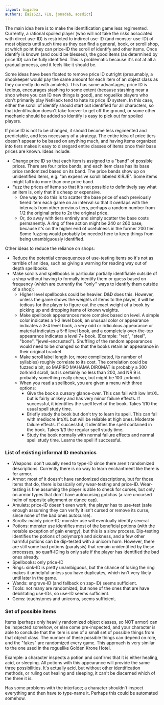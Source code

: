 ```yaml
---
layout: bigidea
authors: [ais523, FIQ, jonadab, aosdict]
---
```


The main idea here is to make the identification game less regimented. Currently, a rational spoiled player (who will not take the risks associated with direct use-ID) is restricted to indirect use-ID (and monster use-ID) of most objects until such time as they can find a general, book, or scroll shop, at which point they can price-ID the scroll of identify and other items. Once identify is known (and could be blessed), the good items (as determined by price ID) can be fully identified. This is problematic because it's not at all a gradual process, and it feels like it should be.

Some ideas have been floated to remove price ID outright (presumably, a shopkeeper would pay the same amount for each item of an object class as they currently do with amulets). This has some advantages; price ID is tedious, encourages stashing to some extent (because stashing near a shop where you can ID new things is good), and roguelike players who don't primarily play NetHack tend to hate its price ID system. In this case, either the scroll of identify should start out identified for all characters, so that identification doesn't take forever to get off the ground, or some other mechanic should be added so identify is easy to pick out for spoiled players.

If price ID is not to be changed, it should become less regimented and predictable, and less necessary of a strategy. The entire idea of price tiers doesn't appear to be based on anything much, and having items organized into tiers makes it easy to disregard entire classes of items once their base prices are known. Ideas include:
* Change price ID so that each item is assigned to a "band" of possible prices. There are four price bands, and each item class has its base price randomized based on its band. The price bands show up on unidentified items, e.g. "an expensive scroll labeled KIRJE". Some items might fall into more than one price band.
* Fuzz the prices of items so that it's not possible to definitively say what an item is, only that it's cheap or expensive.
  * One way to do this is to scatter the base price of each previously tiered item each game on an interval so that it overlaps with the intervals from other previous tiers, perhaps a random number from 1/2 the original price to 2x the original price.
  * Or, do away with tiers entirely and simply scatter the base costs permanently. A ring of free action might be 240 or 260 base, because it's on the higher end of usefulness in the former 200 tier. Some fuzzing would probably be needed here to keep things from being unambiguously identified.

Other ideas to reduce the reliance on shops:
* Reduce the potential consequences of use-testing items so it's not as terrible of an idea, such as giving a warning for reading way out of depth spellbooks.
* Make scrolls and spellbooks in particular partially identifiable outside of a shop without having to formally identify them or guess based on frequency (which are currently the ''only'' ways to identify them outside of a shop):
  * Higher level spellbooks could be heavier. D&D does this. However, unless the game shows the weights of items to the player, it will be tedious for the player to figure out the exact weight of a book by picking up and dropping items of known weights.
  * Make spellbook appearances more complex based on level. A simple color indicates a 1-2 level book, an unusual color or appearance indicates a 3-4 level book, a very odd or ridiculous appearance or material indicates a 5-6 level book, and a completely over-the-top appearance indicates a level 7+ book. (Example: "red", "steel", "bone", "jewel-encrusted"). Shuffling of the random appearances would need to be changed so that the books retain an appearance in their original bracket.
  * Make scroll label length (or, more complicated, its number of syllables) roughly correlate to its cost. The correlation could be fuzzed a bit, so MAPIRO MAHAMA DIROMAT is probably a 300 zorkmid scroll, but is certainly no less than 200, and NR 9 is probably something really cheap, but might be 100 zorkmid.
  * When you read a spellbook, you are given a menu with three options:
    * Give the book a cursory glance-over. This can fail with low Int/XL but is fairly unlikely and has very minor failure effects. If successful, it identifies the spell level of the book. Takes 1/10 the usual spell study time.
    * Briefly study the book but don't try to learn its spell. This can fail with mediocre Int/XL but will be reliable at high ones. Moderate failure effects. If successful, it identifies the spell contained in the book. Takes 1/3 the regular spell study time.
    * Study the book normally with normal failure effects and normal spell study time. Learns the spell if successful.

### List of existing informal ID mechanics
* Weapons: don't usually need to type-ID since there aren't randomized descriptions. Currently there is no way to learn enchantment like there is for armor.
* Armor: most of it doesn't have randomized descriptions, but for those items that do, there is basically only wear-testing and price-ID. Wear-testing is fine assuming the player is able to check for curses, but only on armor types that don't have autocursing gotchas (a rare uncursed helm of opposite alignment or dunce cap).
* Amulets: price-ID doesn't even work; the player has to use-test (safe enough assuming they can verify it isn't cursed or remove its curse, since none of the bad ones autocurse).
* Scrolls: mainly price-ID; monster use will eventually identify several
* Potions: monster use identifies most of the beneficial potions (with the notable exception of gain energy), but this is a slow process. Dip-testing identifies the potions of polymorph and sickness, and a few other harmful potions can be dip-tested with a unicorn horn. However, there are still some bad potions (paralysis) that remain unidentified by these processes, so quaff-IDing is only safe if the player has identified the bad ones already.
* Spellbooks: only price-ID
* Rings: sink-ID is pretty unambiguous, but the chance of losing the ring makes it unhelpful unless you have duplicates, which isn't very likely until later in the game.
* Wands: engrave-ID (and fallback on zap-ID) seems sufficient.
* Tools: not many are randomized, but none of the ones that are have debilitating use-IDs, so use-ID seems sufficient.
* Gems: touchstones and unicorns, seems sufficient.

### Set of possible items
Items (perhaps only heavily randomized object classes, so NOT armor) can be inspected somehow, or else come pre-inspected, and your character is able to conclude that the item is one of a small set of possible things from that object class. The number of these possible things can depend on role, and the "fakes" are randomized every game. This approach is very similar to the one used in the roguelike Golden Krone Hotel.

Example: a character inspects a potion and confirms that it is either healing, acid, or sleeping. All potions with this appearance will provide the same three possibilities. It's actually acid, but without other identification methods, or ruling out healing and sleeping, it can't be discerned which of the three it is.

Has some problems with the interface; a character shouldn't inspect everything and then have to type-name it. Perhaps this could be automated somehow.
